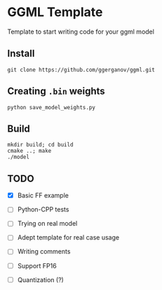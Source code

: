 # GGML Template

Template to start writing code for your ggml model

## Install

```
git clone https://github.com/ggerganov/ggml.git
```

## Creating `.bin` weights

```
python save_model_weights.py
```

## Build

```
mkdir build; cd build
cmake ..; make
./model
```

## TODO

- [x] Basic FF example
- [ ] Python-CPP tests
- [ ] Trying on real model
- [ ] Adept template for real case usage
- [ ] Writing comments
- [ ] Support FP16
- [ ] Quantization (?)

